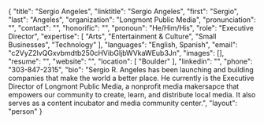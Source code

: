 {
  "title": "Sergio Angeles",
  "linktitle": "Sergio Angeles",
  "first": "Sergio",
  "last": "Angeles",
  "organization": "Longmont Public Media",
  "pronunciation": "",
  "contact": "",
  "honorific": "",
  "pronoun": "He/Him/His",
  "role": "Executive Director",
  "expertise": [
    "Arts",
    "Entertainment & Culture",
    "Small Businesses",
    "Technology"
  ],
  "languages": "English, Spanish",
  "email": "c2VyZ2lvQGxvbmdtb250cHVibGljbWVkaWEub3Jn",
  "images": [],
  "resume": "",
  "website": "",
  "location": [
    "Boulder"
  ],
  "linkedin": "",
  "phone": "303-847-2315",
  "bio": "Sergio R. Angeles has been launching and building companies that make the world a better place. He currently is the Executive Director of Longmont Public Media, a nonprofit media makersapce that empowers our community to create, learn, and distribute local media. It also serves as a content incubator and media community center.",
  "layout": "person"
}